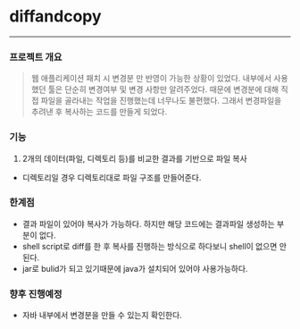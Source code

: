 # diffandcopy
---
### 프로젝트 개요
> 웹 애플리케이션 패치 시 변경분 만 반영이 가능한 상황이 있었다. 내부에서 사용했던 툴은 단순히 변경여부 및 변경 사항만 알려주었다. 때문에 변경분에 대해 직접 파일을 골라내는 작업을
  진행했는데 너무나도 불편했다. 그래서 변경파일을 추려낸 후 복사하는 코드를 만들게 되었다.
  
### 기능
 1. 2개의 데이터(파일, 디렉토리 등)를 비교한 결과를 기반으로 파일 복사
  - 디렉토리일 경우 디렉토리대로 파일 구조를 만들어준다.
  
  
### 한계점
 - 결과 파일이 있어야 복사가 가능하다. 하지만 해당 코드에는 결과파일 생성하는 부분이 없다.
 - shell script로 diff를 한 후 복사를 진행하는 방식으로 하다보니 shell이 없으면 안된다.
 - jar로 bulid가 되고 있기때문에 java가 설치되어 있어야 사용가능하다.

### 향후 진행예정
 - 자바 내부에서 변경분을 만들 수 있는지 확인한다.
 
  
